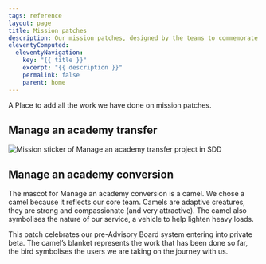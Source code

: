 ```yaml
---
tags: reference
layout: page
title: Mission patches
description: Our mission patches, designed by the teams to commemorate key achievements in the design and build of our services.
eleventyComputed:
  eleventyNavigation:
    key: "{{ title }}"
    excerpt: "{{ description }}"
    permalink: false
    parent: home
---
```


A Place to add all the work we have done on mission patches.

## Manage an academy transfer
<img src="/images/mission-patches/Manage-an-academy-transfer-960x640.png" alt="Mission sticker of Manage an academy transfer project in SDD">

## Manage an academy conversion
The mascot for Manage an academy conversion is a camel. We chose a camel because it reflects our core team. Camels are adaptive creatures, they are strong and compassionate (and very attractive). The camel also symbolises the nature of our service, a vehicle to help lighten heavy loads.



This patch celebrates our pre-Advisory Board system entering into private beta. The camel’s blanket represents the work that has been done so far, the bird symbolises the users we are taking on the journey with us.

